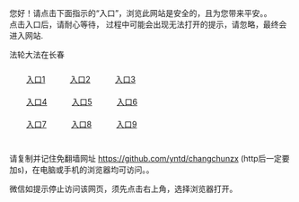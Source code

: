 您好！请点击下面指示的“入口”，浏览此网站是安全的，且为您带来平安。。 <br/>
点击入口后，请耐心等待， 过程中可能会出现无法打开的提示，请忽略，最终会进入网站. </br>

法轮大法在长春<br/>
<div style="padding:10px"><a style="margin:20px" target="_blank" href="https://d29k8t1a8mt06f.cloudfront.net/2Qpsp?xgltg" id="ccLink1" rel="nofollow">入口1</a> <a target="_blank" style="margin:20px" href="https://d38x2v848n8e6x.cloudfront.net/2Qpsp?qsmisb" id="ccLink2" rel="nofollow">入口2</a> <a style="margin:20px" target="_blank" href="https://d1di7vjubdkj4v.cloudfront.net/2Qpsp?wfipy" id="ccLink3" rel="nofollow">入口3</a></div>

<div style="padding:10px" ><a style="margin:20px" target="_blank" href="https://d29k8t1a8mt06f.cloudfront.net/2Qpsp?xgltg" id="ccLink4" rel="nofollow">入口4</a> <a style="margin:20px" href="https://d38x2v848n8e6x.cloudfront.net/2Qpsp?qsmisb" target="_blank" id="ccLink5" rel="nofollow">入口5</a> <a style="margin:20px" href="https://d1di7vjubdkj4v.cloudfront.net/2Qpsp?wfipy" target="_blank" id="ccLink6" rel="nofollow">入口6</a></div>

<div style="padding:10px"><a style="margin:20px" target="_blank" href="https://d29k8t1a8mt06f.cloudfront.net/2Qpsp?xgltg" id="ccLink7" rel="nofollow">入口7</a> <a style="margin:20px" href="https://d38x2v848n8e6x.cloudfront.net/2Qpsp?qsmisb" target="_blank" id="ccLink8" rel="nofollow">入口8</a> <a style="margin:20px" target="_blank" href="https://d1di7vjubdkj4v.cloudfront.net/2Qpsp?wfipy" id="ccLink9" rel="nofollow">入口9</a></div>

<br/>



请复制并记住免翻墙网址 https://github.com/yntd/changchunzx (http后一定要加s)，在电脑或手机的浏览器均可访问。。<br/>

微信如提示停止访问该网页，须先点击右上角，选择浏览器打开。
